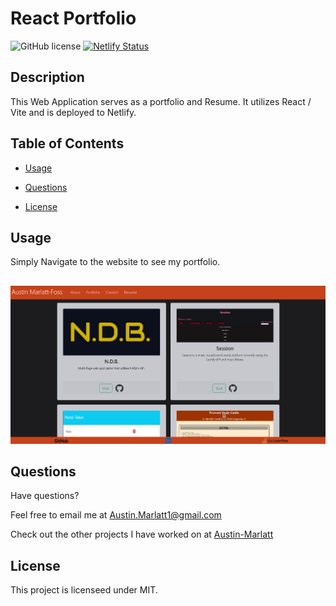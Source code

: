 # React Portfolio
![GitHub license](https://img.shields.io/badge/license-MIT-purple.svg) [![Netlify Status](https://api.netlify.com/api/v1/badges/5d2362cf-f616-411e-a6e0-286a70cdefd0/deploy-status)](https://app.netlify.com/sites/austin-marlatt-portfolio/deploys)

## Description 

This Web Application serves as a portfolio and Resume. It utilizes React /  Vite and is deployed to Netlify.

## Table of Contents

* [Usage](#usage)

* [Questions](#questions)

* [License](#license)

## Usage

Simply Navigate to the website to see my portfolio.
##
![image](https://github.com/Austin-Marlatt/React-Portfolio/blob/main/src/assets/images/Portfolio.png)

## Questions

Have questions?

Feel free to email me at [Austin.Marlatt1@gmail.com](Austin.Marlatt1@gmail.com)

Check out the other projects I have worked on at [Austin-Marlatt](https://github.com/Austin-Marlatt/)

 ## License
  
  This project is licenseed under MIT.
